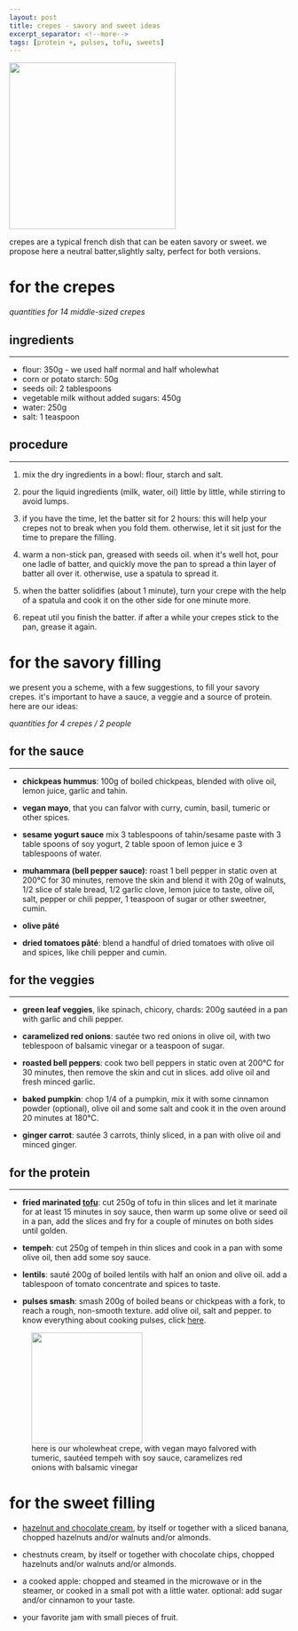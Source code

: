 ```yaml
---
layout: post
title: crepes - savory and sweet ideas 
excerpt_separator: <!--more-->
tags: [protein +, pulses, tofu, sweets]
---
```


 <img src="../../../images/crepes.jpeg" width="300">
 
 <!--more-->

crepes are a typical french dish that can be eaten savory or sweet. we propose here a neutral batter,slightly salty, perfect for both versions.

# for the crepes
*quantities for 14 middle-sized crepes*

## ingredients
---

- flour: 350g - we used half normal and half wholewhat
- corn or potato starch: 50g
- seeds oil: 2 tablespoons
- vegetable milk without added sugars: 450g
- water: 250g
- salt: 1 teaspoon

## procedure
---

1. mix the dry ingredients in a bowl: flour, starch and salt.
   
2. pour the liquid ingredients (milk, water, oil) little by little, while stirring to avoid lumps.

3. if you have the time, let the batter sit for 2 hours: this will help your crepes not to break when you fold them. otherwise, let it sit just for the time to prepare the filling.

4. warm a non-stick pan, greased with seeds oil. when it's well hot, pour one ladle of batter, and quickly move the pan to spread a thin layer of batter all over it. otherwise, use a spatula to spread it.

5. when the batter solidifies (about 1 minute), turn your crepe with the help of a spatula and cook it on the other side for one minute more.

5. repeat util you finish the batter. if after a while your crepes stick to the pan, grease it again.

# for the savory filling

we present you a scheme, with a few suggestions, to fill your savory crepes. it's important to have a sauce, a veggie and a source of protein. here are our ideas:

*quantities for 4 crepes / 2 people*

## for the sauce
---

- **chickpeas hummus**: 100g of boiled chickpeas, blended with olive oil, lemon juice, garlic and tahin.
  
- **vegan mayo**, that you can falvor with curry, cumin, basil, tumeric or other spices.
  
- **sesame yogurt sauce** mix 3 tablespoons of tahin/sesame paste with 3 table spoons of soy yogurt, 2 table spoon of lemon juice e 3 tablespoons of water.
  
- **muhammara (bell pepper sauce)**: roast 1 bell pepper in static oven at 200°C for 30 minutes, remove the skin and blend it with 20g of walnuts, 1/2 slice of stale bread, 1/2 garlic clove, lemon juice to taste, olive oil, salt, pepper or chili pepper, 1 teaspoon of sugar or other sweetner, cumin.
  
- **olive pâté**
  
- **dried tomatoes pâté**: blend a handful of dried tomatoes with olive oil and spices, like chili pepper and cumin.

## for the veggies
---

- **green leaf veggies**, like spinach, chicory, chards: 200g sautéed in a pan with garlic and chili pepper.
  
- **caramelized red onions**: sautée two red onions in olive oil, with two teblespoon of balsamic vinegar or a teaspoon of sugar.
  
- **roasted bell peppers**: cook two bell peppers in static oven at 200°C for 30 minutes, then remove the skin and cut in slices. add olive oil and fresh minced garlic.
  
- **baked pumpkin**: chop 1/4 of a pumpkin, mix it with some cinnamon powder (optional), olive oil and some salt and cook it in the oven around 20 minutes at 180°C.
  
- **ginger carrot**: sautée 3 carrots, thinly sliced, in a pan with olive oil and minced ginger.

## for the protein
---

- **fried marinated [tofu](https://fagiolini.github.io/guide-tofu/)**: cut 250g of tofu in thin slices and let it marinate for at least 15 minutes in soy sauce, then warm up some olive or seed oil in a pan, add the slices and fry for a couple of minutes on both sides until golden.
  
- **tempeh**: cut 250g of tempeh in thin slices and cook in a pan with some olive oil, then add some soy sauce.
  
- **lentils**: sauté 200g of boiled lentils with half an onion and olive oil. add a tablespoon of tomato concentrate and spices to taste.
  
- **pulses smash**: smash 200g of boiled beans or chickpeas with a fork, to reach a rough, non-smooth texture. add olive oil, salt and pepper. to know everything about cooking pulses, click [here](https://fagiolini.github.io/pulses-guide/).

<figure class="image">
  <img src="../../../images/crepes-open.jpeg" width=200> 
  <figcaption>here is our wholewheat crepe, with vegan mayo falvored with tumeric, sautéed tempeh with soy sauce, caramelizes red onions with balsamic vinegar</figcaption>
</figure>

# for the sweet filling

- [hazelnut and chocolate cream](https://fagiolini.github.io/nocciolata-lorina/), by itself or together with a sliced banana, chopped hazelnuts and/or walnuts and/or almonds.
  
- chestnuts cream, by itself or together with chocolate chips, chopped hazelnuts and/or walnuts and/or almonds.
  
- a cooked apple: chopped and steamed in the microwave or in the steamer, or cooked in a small pot with a little water. optional: add sugar and/or cinnamon to your taste.
  
- your favorite jam with small pieces of fruit.
